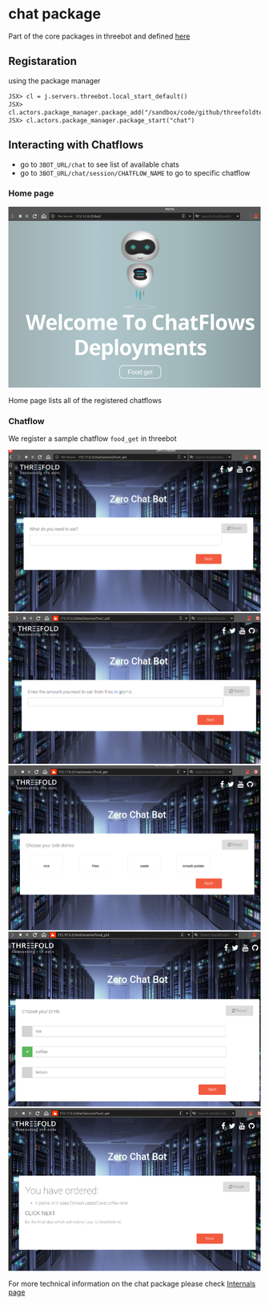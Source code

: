 # chat package

Part of the core packages in threebot and defined [here](https://github.com/threefoldtech/jumpscaleX_threebot/blob/1c6764c8e1330c013588ec73912df25306336c5d/ThreeBotPackages/threebot/chat/README.md)

## Registaration

using the package manager
```
JSX> cl = j.servers.threebot.local_start_default()
JSX> cl.actors.package_manager.package_add("/sandbox/code/github/threefoldtech/jumpscaleX_threebot/ThreeBotPackages/threebot/chat")
JSX> cl.actors.package_manager.package_start("chat")
```

## Interacting with Chatflows

- go to `3BOT_URL/chat` to see list of available chats
- go to `3BOT_URL/chat/session/CHATFLOW_NAME` to go to specific chatflow

### Home page
![Chat Home](./images/chat/chathome.png)

Home page lists all of the registered chatflows


### Chatflow

We register a sample chatflow `food_get` in threebot

![Chat Flow1](./images/chat/chat1.png)
![Chat Flow2](./images/chat/chat2.png)
![Chat Flow3](./images/chat/chat3.png)
![Chat Flow4](./images/chat/chat4.png)
![Chat Flow5](./images/chat/chat5.png)


For more technical information on the chat package please check [Internals page](./internals.md)
